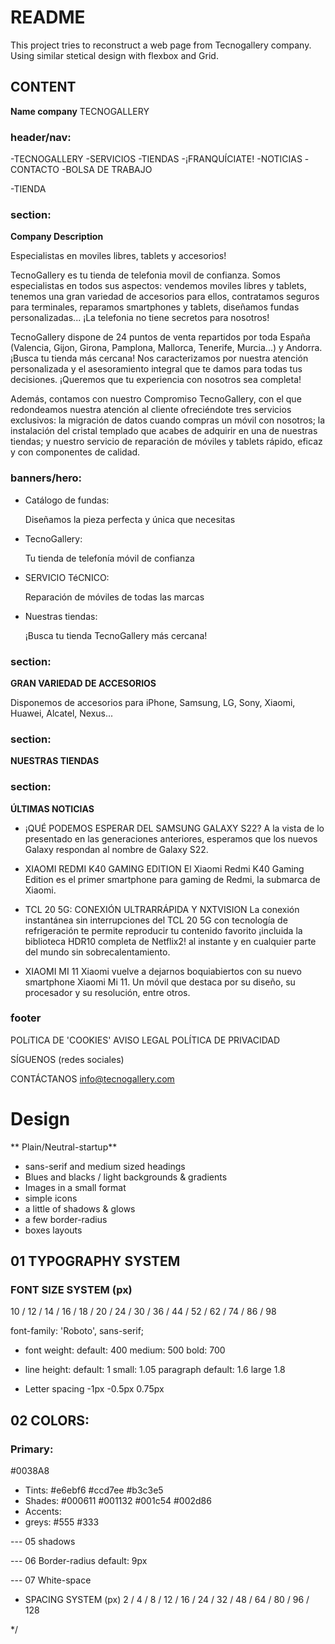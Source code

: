 # README

This project tries to reconstruct a web page from Tecnogallery company. Using similar stetical design with flexbox and Grid.

## CONTENT

**Name company** TECNOGALLERY

### header/nav:

-TECNOGALLERY
-SERVICIOS
-TIENDAS
-¡FRANQUÍCIATE!
-NOTICIAS
-CONTACTO
-BOLSA DE TRABAJO

-TIENDA

### section:

**Company Description**

Especialistas en moviles libres, tablets y accesorios!

TecnoGallery es tu tienda de telefonia movil de confianza. Somos especialistas en todos sus aspectos: vendemos moviles libres y tablets, tenemos una gran variedad de accesorios para ellos, contratamos seguros para terminales, reparamos smartphones y tablets, diseñamos fundas personalizadas... ¡La telefonia no tiene secretos para nosotros!

TecnoGallery dispone de 24 puntos de venta repartidos por toda España (Valencia, Gijon, Girona, Pamplona, Mallorca, Tenerife, Murcia...) y Andorra. ¡Busca tu tienda más cercana! Nos caracterizamos por nuestra atención personalizada y el asesoramiento integral que te damos para todas tus decisiones. ¡Queremos que tu experiencia con nosotros sea completa!

Además, contamos con nuestro Compromiso TecnoGallery, con el que redondeamos nuestra atención al cliente ofreciéndote tres servicios exclusivos: la migración de datos cuando compras un móvil con nosotros; la instalación del cristal templado que acabes de adquirir en una de nuestras tiendas; y nuestro servicio de reparación de móviles y tablets rápido, eficaz y con componentes de calidad.

### banners/hero:

- Catálogo de fundas:

  Diseñamos la pieza perfecta y única que necesitas

- TecnoGallery:

  Tu tienda de telefonía móvil de confianza

- SERVICIO TéCNICO:

  Reparación de móviles de todas las marcas

- Nuestras tiendas:

  ¡Busca tu tienda TecnoGallery más cercana!

### section:

**GRAN VARIEDAD DE ACCESORIOS**

Disponemos de accesorios para iPhone, Samsung, LG, Sony, Xiaomi, Huawei, Alcatel, Nexus...

### section:

**NUESTRAS TIENDAS**

### section:

**ÚLTIMAS NOTICIAS**

- ¡QUÉ PODEMOS ESPERAR DEL SAMSUNG GALAXY S22?
  A la vista de lo presentado en las generaciones anteriores, esperamos que los nuevos Galaxy respondan al nombre de Galaxy S22.

- XIAOMI REDMI K40 GAMING EDITION
  El Xiaomi Redmi K40 Gaming Edition es el primer smartphone para gaming de Redmi, la submarca de Xiaomi.

- TCL 20 5G: CONEXIÓN ULTRARRÁPIDA Y NXTVISION
  La conexión instantánea sin interrupciones del TCL 20 5G con tecnología de refrigeración te permite reproducir tu contenido favorito ¡incluida la biblioteca HDR10 completa de Netflix2! al instante y en cualquier parte del mundo sin sobrecalentamiento.

- XIAOMI MI 11
  Xiaomi vuelve a dejarnos boquiabiertos con su nuevo smartphone Xiaomi Mi 11. Un móvil que destaca por su diseño, su procesador y su resolución, entre otros.

### footer

POLíTICA DE 'COOKIES'
AVISO LEGAL
POLÍTICA DE PRIVACIDAD

SÍGUENOS
(redes sociales)

CONTÁCTANOS
info@tecnogallery.com

# Design

** Plain/Neutral-startup**

- sans-serif and medium sized headings
- Blues and blacks / light backgrounds & gradients
- Images in a small format
- simple icons
- a little of shadows & glows
- a few border-radius
- boxes layouts

## 01 TYPOGRAPHY SYSTEM

### FONT SIZE SYSTEM (px)

10 / 12 / 14 / 16 / 18 / 20 / 24 / 30 / 36 / 44 / 52 / 62 / 74 / 86 / 98

font-family: 'Roboto', sans-serif;

- font weight:
  default: 400
  medium: 500
  bold: 700

- line height:
  default: 1
  small: 1.05
  paragraph default: 1.6
  large 1.8

- Letter spacing
  -1px
  -0.5px
  0.75px

## 02 COLORS:

### Primary:

#0038A8

- Tints:
  #e6ebf6 #ccd7ee #b3c3e5
- Shades:
  #000611 #001132 #001c54 #002d86
- Accents:
- greys:
  #555 #333

--- 05 shadows

--- 06 Border-radius
default: 9px

--- 07 White-space

- SPACING SYSTEM (px)
  2 / 4 / 8 / 12 / 16 / 24 / 32 / 48 / 64 / 80 / 96 / 128

\*/
